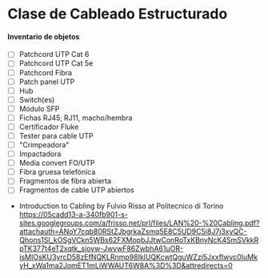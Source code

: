 Clase de Cableado Estructurado
==============================

#### Inventario de objetos

- [ ] Patchcord UTP Cat 6
- [ ] Patchcord UTP Cat 5e
- [ ] Patchcord Fibra
- [ ] Patch panel UTP
- [ ] Hub
- [ ] Switch(es)
- [ ] Módulo SFP
- [ ] Fichas RJ45, RJ11, macho/hembra
- [ ] Certificador Fluke
- [ ] Tester para cable UTP
- [ ] "Crimpeadora"
- [ ] Impactadora
- [ ] Media convert FO/UTP
- [ ] Fibra gruesa telefónica
- [ ] Fragmentos de fibra abierta
- [ ] Fragmentos de cable UTP abiertos

- Introduction to Cabling by Fulvio Risso at Politecnico di Torino  
  <https://05cadd13-a-340fb901-s-sites.googlegroups.com/a/frisso.net/prl/files/LAN%20-%20Cabling.pdf?attachauth=ANoY7cqb80RStZJbgrkaZsmq5E8C5UD9C5i8J7j3xyQC-Qhons1Sl_kOSgVCkn5WBs62FXMopbJJtwConRoTxKBnyNcK4SmSVkkRpTK377t4eT2xqtk_sioyw-JwvwF86ZwbhA61uOR-isMIOsKU3yrcD58zEfNQKLRnmp98IklUQKcwtQguWZzi5JxxfIwvc0IuMkyH_xWa1ma2JomET1mLiWWAUT6W8A%3D%3D&attredirects=0>